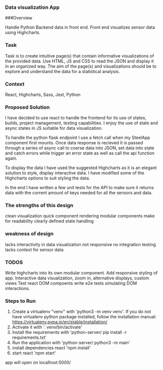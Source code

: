 ### Data visualization App

###Overview

Handle Python Backend data in front end. 
Front end visualizes sensor data using Highcharts.

### Task 

Task is to create intuitive page(s) that contain informative visualizations 
of the provided data. Use HTML, JS and CSS to read the JSON and display it in an
organized way. The aim of the page(s) and visualizations should be to explore 
and understand the data for a statistical analysis.



### Context
React, Highcharts, Sass, Jest, Python


### Proposed Solution
I have decided to use react to handle the frontend for its use of states, builds,
project management, testing capabilities. I enjoy the use of state and async states 
in JS suitable for data visualization.

To handle the python flask endpoint I use a fetch call when my SteelApp component first mounts.
Once data response is recieved it is passed through a series of async call to coerse data into JSON,
set data into state and catch errors while trigger an error state as well as call the api function again.

To display the data I have used the suggested Highcharts as it is an elegant solution to style, display 
interactive data. I have modified some of the Highcharts options to suit styling the data.

In the end I have written a few unit tests for the API to make sure it returns data with the corrent amount
of keys needed for all the sensors and data.

### The strengths of this design
clean visualization
quick component rendering
modular components make for readability
clearly defined state handling


### weakness of design
lacks interactivity in data visualization
not responsive
no integration testing
lacks context for sensor data



### TODOS
Write highcharts into its own modular component.
Add responsive styling of app.
Interactive data visualization, zoom in, alternative displays, custom views
Test react DOM compoents
write e2e tests simulating DOM interactions.



### Steps to Run
1. Create a virtualenv "venv" with 'python3 -m venv venv'. If you do not have
    virtualenv python package installed, follow the installation manual:
    https://virtualenv.pypa.io/en/stable/installation/
2. Activate it with '. venv/bin/activate'
3. Install the requirements with 'python-server/ pip install -r requirements.txt'
4. Run the application with 'python-server/ python3 -m main'
4. install dependencies react    'npm install'
5. start react    'npm start'

app will open on localhost:5000/




